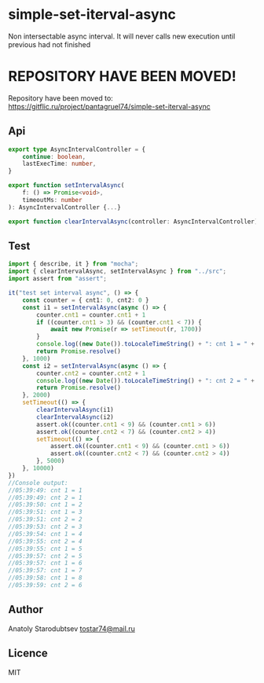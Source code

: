 # simple-set-iterval-async
Non intersectable async interval. It will never calls new execution until previous had not finished

# REPOSITORY HAVE BEEN MOVED!
Repository have been moved to: https://gitflic.ru/project/pantagruel74/simple-set-iterval-async

## Api
```typescript
export type AsyncIntervalController = {
    continue: boolean,
    lastExecTime: number,
}

export function setIntervalAsync(
    f: () => Promise<void>,
    timeoutMs: number
): AsyncIntervalController {...}

export function clearIntervalAsync(controller: AsyncIntervalController): void {...}
```

## Test
```typescript
import { describe, it } from "mocha";
import { clearIntervalAsync, setIntervalAsync } from "../src";
import assert from "assert";

it("test set interval async", () => {
    const counter = { cnt1: 0, cnt2: 0 }
    const i1 = setIntervalAsync(async () => {
        counter.cnt1 = counter.cnt1 + 1
        if ((counter.cnt1 > 3) && (counter.cnt1 < 7)) {
            await new Promise(r => setTimeout(r, 1700))
        }
        console.log((new Date()).toLocaleTimeString() + ": cnt 1 = " + counter.cnt1)
        return Promise.resolve()
    }, 1000)
    const i2 = setIntervalAsync(async () => {
        counter.cnt2 = counter.cnt2 + 1
        console.log((new Date()).toLocaleTimeString() + ": cnt 2 = " + counter.cnt2)
        return Promise.resolve()
    }, 2000)
    setTimeout(() => {
        clearIntervalAsync(i1)
        clearIntervalAsync(i2)
        assert.ok((counter.cnt1 < 9) && (counter.cnt1 > 6))
        assert.ok((counter.cnt2 < 7) && (counter.cnt2 > 4))
        setTimeout(() => {
            assert.ok((counter.cnt1 < 9) && (counter.cnt1 > 6))
            assert.ok((counter.cnt2 < 7) && (counter.cnt2 > 4))
        }, 5000)
    }, 10000)
})
//Console output:
//05:39:49: cnt 1 = 1
//05:39:49: cnt 2 = 1
//05:39:50: cnt 1 = 2
//05:39:51: cnt 1 = 3
//05:39:51: cnt 2 = 2
//05:39:53: cnt 2 = 3
//05:39:54: cnt 1 = 4
//05:39:55: cnt 2 = 4
//05:39:55: cnt 1 = 5
//05:39:57: cnt 2 = 5
//05:39:57: cnt 1 = 6
//05:39:57: cnt 1 = 7
//05:39:58: cnt 1 = 8
//05:39:59: cnt 2 = 6
```

## Author
Anatoly Starodubtsev
tostar74@mail.ru

## Licence
MIT
